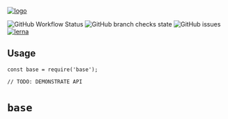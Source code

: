 [![logo](https://keithboice.github.io/.github/assets/logo.png)](https://raw.githubusercontent.com/keithboice/.github/docs/assets/logo.png)

![GitHub Workflow Status](https://img.shields.io/github/workflow/status/keithboice/package_base/ci?style=for-the-badge) ![GitHub branch checks state](https://img.shields.io/github/checks-status/keithboice/package_base/main?style=for-the-badge) ![GitHub issues](https://img.shields.io/github/issues-raw/keithboice/package_base?style=for-the-badge) [![lerna](https://img.shields.io/badge/maintained%20with-lerna-cc00ff.svg?style=for-the-badge)](https://lerna.js.org/)


## Usage

```
const base = require('base');

// TODO: DEMONSTRATE API
```




# `base`
